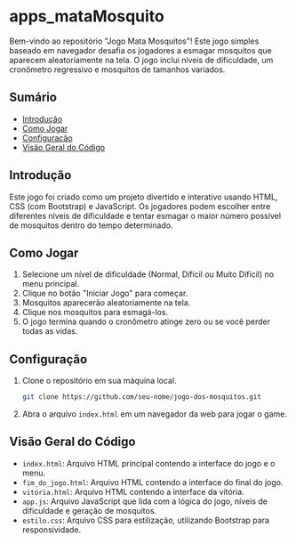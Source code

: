 # apps_mataMosquito

Bem-vindo ao repositório "Jogo Mata Mosquitos"! Este jogo simples baseado em navegador desafia os jogadores a esmagar mosquitos que aparecem aleatoriamente na tela. O jogo inclui níveis de dificuldade, um cronômetro regressivo e mosquitos de tamanhos variados.

## Sumário
- [Introdução](#introdução)
- [Como Jogar](#como-jogar)
- [Configuração](#configuração)
- [Visão Geral do Código](#visão-geral-do-código)

## Introdução
Este jogo foi criado como um projeto divertido e interativo usando HTML, CSS (com Bootstrap) e JavaScript. Os jogadores podem escolher entre diferentes níveis de dificuldade e tentar esmagar o maior número possível de mosquitos dentro do tempo determinado.

## Como Jogar
1. Selecione um nível de dificuldade (Normal, Difícil ou Muito Difícil) no menu principal.
2. Clique no botão "Iniciar Jogo" para começar.
3. Mosquitos aparecerão aleatoriamente na tela.
4. Clique nos mosquitos para esmagá-los.
5. O jogo termina quando o cronômetro atinge zero ou se você perder todas as vidas.

## Configuração
1. Clone o repositório em sua máquina local.
   ```bash
   git clone https://github.com/seu-nome/jogo-dos-mosquitos.git
   ```
2. Abra o arquivo `index.html` em um navegador da web para jogar o game.

## Visão Geral do Código
- `index.html`: Arquivo HTML principal contendo a interface do jogo e o menu.
-  `fim_do_jogo.html`: Arquivo HTML contendo a interface do final do jogo.
- `vitória.html`: Arquivo HTML contendo a interface da vitória.
- `app.js`: Arquivo JavaScript que lida com a lógica do jogo, níveis de dificuldade e geração de mosquitos.
- `estilo.css`: Arquivo CSS para estilização, utilizando Bootstrap para responsividade.

